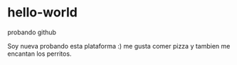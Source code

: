 # hello-world
probando github

Soy nueva probando esta plataforma :)
me gusta comer pizza y tambien me encantan los perritos.
